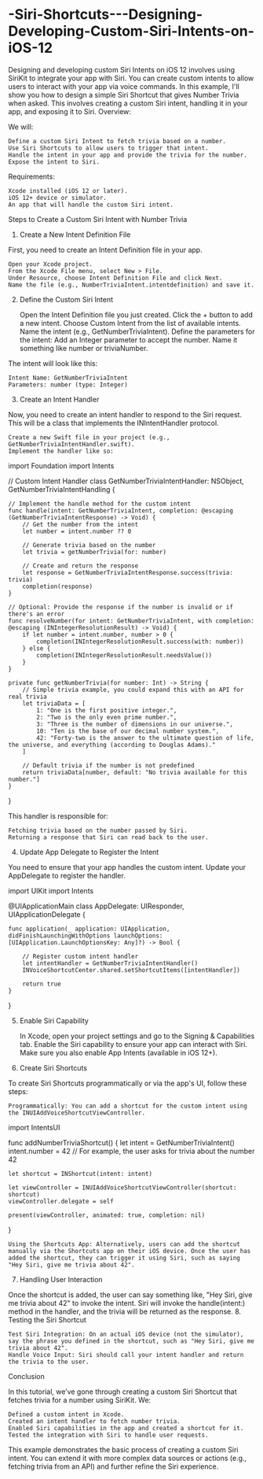# -Siri-Shortcuts---Designing-Developing-Custom-Siri-Intents-on-iOS-12
Designing and developing custom Siri Intents on iOS 12 involves using SiriKit to integrate your app with Siri. You can create custom intents to allow users to interact with your app via voice commands. In this example, I'll show you how to design a simple Siri Shortcut that gives Number Trivia when asked. This involves creating a custom Siri intent, handling it in your app, and exposing it to Siri.
Overview:

We will:

    Define a custom Siri Intent to fetch trivia based on a number.
    Use Siri Shortcuts to allow users to trigger that intent.
    Handle the intent in your app and provide the trivia for the number.
    Expose the intent to Siri.

Requirements:

    Xcode installed (iOS 12 or later).
    iOS 12+ device or simulator.
    An app that will handle the custom Siri intent.

Steps to Create a Custom Siri Intent with Number Trivia
1. Create a New Intent Definition File

First, you need to create an Intent Definition file in your app.

    Open your Xcode project.
    From the Xcode File menu, select New > File.
    Under Resource, choose Intent Definition File and click Next.
    Name the file (e.g., NumberTriviaIntent.intentdefinition) and save it.

2. Define the Custom Siri Intent

    Open the Intent Definition file you just created.
    Click the + button to add a new intent.
    Choose Custom Intent from the list of available intents.
    Name the intent (e.g., GetNumberTriviaIntent).
    Define the parameters for the intent:
        Add an Integer parameter to accept the number.
        Name it something like number or triviaNumber.

The intent will look like this:

    Intent Name: GetNumberTriviaIntent
    Parameters: number (type: Integer)

3. Create an Intent Handler

Now, you need to create an intent handler to respond to the Siri request. This will be a class that implements the INIntentHandler protocol.

    Create a new Swift file in your project (e.g., GetNumberTriviaIntentHandler.swift).
    Implement the handler like so:

import Foundation
import Intents

// Custom Intent Handler
class GetNumberTriviaIntentHandler: NSObject, GetNumberTriviaIntentHandling {
    
    // Implement the handle method for the custom intent
    func handle(intent: GetNumberTriviaIntent, completion: @escaping (GetNumberTriviaIntentResponse) -> Void) {
        // Get the number from the intent
        let number = intent.number ?? 0
        
        // Generate trivia based on the number
        let trivia = getNumberTrivia(for: number)
        
        // Create and return the response
        let response = GetNumberTriviaIntentResponse.success(trivia: trivia)
        completion(response)
    }
    
    // Optional: Provide the response if the number is invalid or if there's an error
    func resolveNumber(for intent: GetNumberTriviaIntent, with completion: @escaping (INIntegerResolutionResult) -> Void) {
        if let number = intent.number, number > 0 {
            completion(INIntegerResolutionResult.success(with: number))
        } else {
            completion(INIntegerResolutionResult.needsValue())
        }
    }

    private func getNumberTrivia(for number: Int) -> String {
        // Simple trivia example, you could expand this with an API for real trivia
        let triviaData = [
            1: "One is the first positive integer.",
            2: "Two is the only even prime number.",
            3: "Three is the number of dimensions in our universe.",
            10: "Ten is the base of our decimal number system.",
            42: "Forty-two is the answer to the ultimate question of life, the universe, and everything (according to Douglas Adams)."
        ]
        
        // Default trivia if the number is not predefined
        return triviaData[number, default: "No trivia available for this number."]
    }
}

This handler is responsible for:

    Fetching trivia based on the number passed by Siri.
    Returning a response that Siri can read back to the user.

4. Update App Delegate to Register the Intent

You need to ensure that your app handles the custom intent. Update your AppDelegate to register the handler.

import UIKit
import Intents

@UIApplicationMain
class AppDelegate: UIResponder, UIApplicationDelegate {

    func application(_ application: UIApplication, didFinishLaunchingWithOptions launchOptions: [UIApplication.LaunchOptionsKey: Any]?) -> Bool {
        
        // Register custom intent handler
        let intentHandler = GetNumberTriviaIntentHandler()
        INVoiceShortcutCenter.shared.setShortcutItems([intentHandler])
        
        return true
    }
}

5. Enable Siri Capability

    In Xcode, open your project settings and go to the Signing & Capabilities tab.
    Enable the Siri capability to ensure your app can interact with Siri.
    Make sure you also enable App Intents (available in iOS 12+).

6. Create Siri Shortcuts

To create Siri Shortcuts programmatically or via the app's UI, follow these steps:

    Programmatically: You can add a shortcut for the custom intent using the INUIAddVoiceShortcutViewController.

import IntentsUI

func addNumberTriviaShortcut() {
    let intent = GetNumberTriviaIntent()
    intent.number = 42  // For example, the user asks for trivia about the number 42
    
    let shortcut = INShortcut(intent: intent)
    
    let viewController = INUIAddVoiceShortcutViewController(shortcut: shortcut)
    viewController.delegate = self
    
    present(viewController, animated: true, completion: nil)
}

    Using the Shortcuts App: Alternatively, users can add the shortcut manually via the Shortcuts app on their iOS device. Once the user has added the shortcut, they can trigger it using Siri, such as saying "Hey Siri, give me trivia about 42".

7. Handling User Interaction

Once the shortcut is added, the user can say something like, "Hey Siri, give me trivia about 42" to invoke the intent. Siri will invoke the handle(intent:) method in the handler, and the trivia will be returned as the response.
8. Testing the Siri Shortcut

    Test Siri Integration: On an actual iOS device (not the simulator), say the phrase you defined in the shortcut, such as "Hey Siri, give me trivia about 42".
    Handle Voice Input: Siri should call your intent handler and return the trivia to the user.

Conclusion

In this tutorial, we’ve gone through creating a custom Siri Shortcut that fetches trivia for a number using SiriKit. We:

    Defined a custom intent in Xcode.
    Created an intent handler to fetch number trivia.
    Enabled Siri capabilities in the app and created a shortcut for it.
    Tested the integration with Siri to handle user requests.

This example demonstrates the basic process of creating a custom Siri intent. You can extend it with more complex data sources or actions (e.g., fetching trivia from an API) and further refine the Siri experience.
